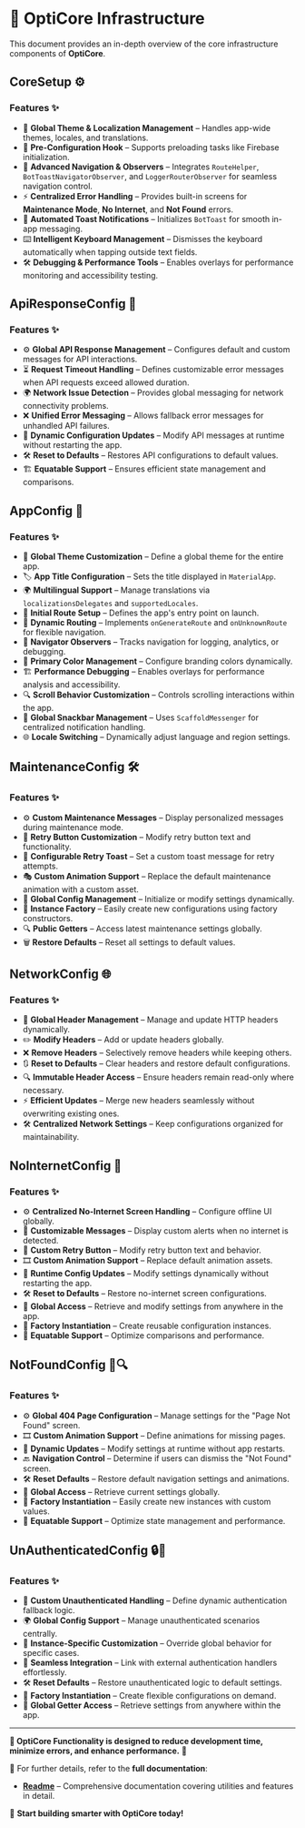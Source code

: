 # 🚀 OptiCore Infrastructure

This document provides an in-depth overview of the core infrastructure components of **OptiCore**.

## CoreSetup ⚙️

### Features ✨

- 🎨 **Global Theme & Localization Management** – Handles app-wide themes, locales, and translations.
- 🚀 **Pre-Configuration Hook** – Supports preloading tasks like Firebase initialization.
- 🔀 **Advanced Navigation & Observers** – Integrates `RouteHelper`, `BotToastNavigatorObserver`, and `LoggerRouterObserver` for seamless navigation control.
- ⚡ **Centralized Error Handling** – Provides built-in screens for **Maintenance Mode**, **No Internet**, and **Not Found** errors.
- 🔔 **Automated Toast Notifications** – Initializes `BotToast` for smooth in-app messaging.
- ⌨️ **Intelligent Keyboard Management** – Dismisses the keyboard automatically when tapping outside text fields.
- 🛠 **Debugging & Performance Tools** – Enables overlays for performance monitoring and accessibility testing.

## ApiResponseConfig 📡

### Features ✨

- ⚙️ **Global API Response Management** – Configures default and custom messages for API interactions.
- ⏳ **Request Timeout Handling** – Defines customizable error messages when API requests exceed allowed duration.
- 🌍 **Network Issue Detection** – Provides global messaging for network connectivity problems.
- ❌ **Unified Error Messaging** – Allows fallback error messages for unhandled API failures.
- 🔄 **Dynamic Configuration Updates** – Modify API messages at runtime without restarting the app.
- 🛠 **Reset to Defaults** – Restores API configurations to default values.
- 🏗 **Equatable Support** – Ensures efficient state management and comparisons.

## AppConfig 📲

### Features ✨

- 🎨 **Global Theme Customization** – Define a global theme for the entire app.
- 🏷 **App Title Configuration** – Sets the title displayed in `MaterialApp`.
- 🌍 **Multilingual Support** – Manage translations via `localizationsDelegates` and `supportedLocales`.
- 🚀 **Initial Route Setup** – Defines the app's entry point on launch.
- 🔀 **Dynamic Routing** – Implements `onGenerateRoute` and `onUnknownRoute` for flexible navigation.
- 📡 **Navigator Observers** – Tracks navigation for logging, analytics, or debugging.
- 🎨 **Primary Color Management** – Configure branding colors dynamically.
- 🏗 **Performance Debugging** – Enables overlays for performance analysis and accessibility.
- 🔍 **Scroll Behavior Customization** – Controls scrolling interactions within the app.
- 📩 **Global Snackbar Management** – Uses `ScaffoldMessenger` for centralized notification handling.
- 🌐 **Locale Switching** – Dynamically adjust language and region settings.

## MaintenanceConfig 🛠️

### Features ✨

- ⚙️ **Custom Maintenance Messages** – Display personalized messages during maintenance mode.
- 🔄 **Retry Button Customization** – Modify retry button text and functionality.
- 🔔 **Configurable Retry Toast** – Set a custom toast message for retry attempts.
- 🎭 **Custom Animation Support** – Replace the default maintenance animation with a custom asset.
- 🔧 **Global Config Management** – Initialize or modify settings dynamically.
- 🔄 **Instance Factory** – Easily create new configurations using factory constructors.
- 🔍 **Public Getters** – Access latest maintenance settings globally.
- 🗑️ **Restore Defaults** – Reset all settings to default values.

## NetworkConfig 🌐

### Features ✨

- 🔄 **Global Header Management** – Manage and update HTTP headers dynamically.
- ✏️ **Modify Headers** – Add or update headers globally.
- ❌ **Remove Headers** – Selectively remove headers while keeping others.
- 🔃 **Reset to Defaults** – Clear headers and restore default configurations.
- 🔍 **Immutable Header Access** – Ensure headers remain read-only where necessary.
- ⚡ **Efficient Updates** – Merge new headers seamlessly without overwriting existing ones.
- 🛠️ **Centralized Network Settings** – Keep configurations organized for maintainability.

## NoInternetConfig 📶

### Features ✨

- ⚙️ **Centralized No-Internet Screen Handling** – Configure offline UI globally.
- 📝 **Customizable Messages** – Display custom alerts when no internet is detected.
- 🔘 **Custom Retry Button** – Modify retry button text and behavior.
- 🎞️ **Custom Animation Support** – Replace default animation assets.
- 🔄 **Runtime Config Updates** – Modify settings dynamically without restarting the app.
- 🛠️ **Reset to Defaults** – Restore no-internet screen configurations.
- 📌 **Global Access** – Retrieve and modify settings from anywhere in the app.
- 🔄 **Factory Instantiation** – Create reusable configuration instances.
- 🔧 **Equatable Support** – Optimize comparisons and performance.

## NotFoundConfig 🚫🔍

### Features ✨

- ⚙️ **Global 404 Page Configuration** – Manage settings for the "Page Not Found" screen.
- 🎞️ **Custom Animation Support** – Define animations for missing pages.
- 🔄 **Dynamic Updates** – Modify settings at runtime without app restarts.
- 🔙 **Navigation Control** – Determine if users can dismiss the "Not Found" screen.
- 🛠️ **Reset Defaults** – Restore default navigation settings and animations.
- 📌 **Global Access** – Retrieve current settings globally.
- 🔧 **Factory Instantiation** – Easily create new instances with custom values.
- 🔄 **Equatable Support** – Optimize state management and performance.

## UnAuthenticatedConfig 🔒🚫

### Features ✨

- 🔄 **Custom Unauthenticated Handling** – Define dynamic authentication fallback logic.
- 🌍 **Global Config Support** – Manage unauthenticated scenarios centrally.
- 🔀 **Instance-Specific Customization** – Override global behavior for specific cases.
- 🚀 **Seamless Integration** – Link with external authentication handlers effortlessly.
- 🛠️ **Reset Defaults** – Restore unauthenticated logic to default settings.
- 🔧 **Factory Instantiation** – Create flexible configurations on demand.
- 📌 **Global Getter Access** – Retrieve settings from anywhere within the app.

---

**📌 OptiCore Functionality is designed to reduce development time, minimize errors, and enhance performance.** 🚀

📌 For further details, refer to the **full documentation**:

- **[Readme](./README.md)** – Comprehensive documentation covering utilities and features in detail.

🚀 **Start building smarter with OptiCore today!**
